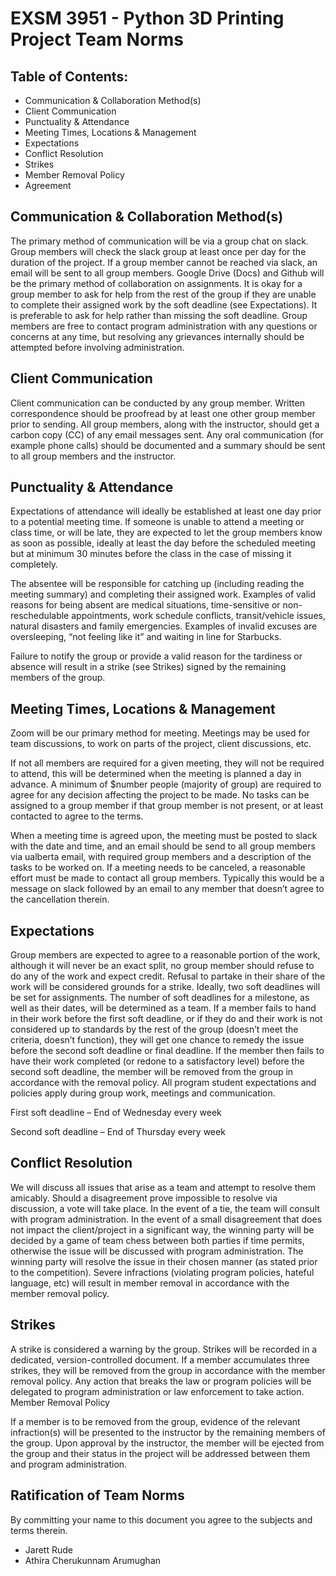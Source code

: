 # EXSM 3951 - Python 3D Printing Project Team Norms

## Table of Contents:
+ Communication & Collaboration Method(s)	
+ Client Communication	
+ Punctuality & Attendance	
+ Meeting Times, Locations & Management	
+ Expectations	
+ Conflict Resolution	
+ Strikes	
+ Member Removal Policy	
+ Agreement	

## Communication & Collaboration Method(s)
The primary method of communication will be via a group chat on slack. Group members will check the slack group at least once per day for the duration of the project. If a group member cannot be reached via slack, an email will be sent to all group members. Google Drive (Docs) and Github will be the primary method of collaboration on assignments. It is okay for a group member to ask for help from the rest of the group if they are unable to complete their assigned work by the soft deadline (see Expectations). It is preferable to ask for help rather than missing the soft deadline. Group members are free to contact program administration with any questions or concerns at any time, but resolving any grievances internally should be attempted before involving administration. 

## Client Communication
Client communication can be conducted by any group member. Written correspondence should be proofread by at least one other group member prior to sending. All group members, along with the instructor, should get a carbon copy (CC) of any email messages sent. Any oral communication (for example phone calls) should be documented and a summary should be sent to all group members and the instructor.

## Punctuality & Attendance
Expectations of attendance will ideally be established at least one day prior to a potential meeting time. If someone is unable to attend a meeting or class time, or will be late, they are expected to let the group members know as soon as possible, ideally at least the day before the scheduled meeting but at minimum 30 minutes before the class in the case of missing it completely.

The absentee will be responsible for catching up (including reading the meeting summary) and completing their assigned work. Examples of valid reasons for being absent are medical situations, time-sensitive or non-reschedulable appointments, work schedule conflicts, transit/vehicle issues, natural disasters and family emergencies. Examples of invalid excuses are oversleeping, “not feeling like it” and waiting in line for Starbucks.

Failure to notify the group or provide a valid reason for the tardiness or absence will result in a strike (see Strikes) signed by the remaining members of the group. 

## Meeting Times, Locations & Management
Zoom will be our primary method for meeting. Meetings may be used for team discussions, to work on parts of the project, client discussions, etc.

If not all members are required for a given meeting, they will not be required to attend, this will be determined when the meeting is planned a day in advance. A minimum of $number people (majority of group) are required to agree for any decision affecting the project to be made. No tasks can be assigned to a group member if that group member is not present, or at least contacted to agree to the terms.

When a meeting time is agreed upon, the meeting must be posted to slack with the date and time, and an email should be send to all group members via ualberta email, with required group members and a description of the tasks to be worked on. If a meeting needs to be canceled, a reasonable effort must be made to contact all group members. Typically this would be a message on slack followed by an email to any member that doesn’t agree to the cancellation therein.

## Expectations
Group members are expected to agree to a reasonable portion of the work, although it will never be an exact split, no group member should refuse to do any of the work and expect credit. Refusal to partake in their share of the work will be considered grounds for a strike.
Ideally, two soft deadlines will be set for assignments. The number of soft deadlines for a milestone, as well as their dates, will be determined as a team. If a member fails to hand in their work before the first soft deadline, or if they do and their work is not considered up to standards by the rest of the group (doesn’t meet the criteria, doesn’t function), they will get one chance to remedy the issue before the second soft deadline or final deadline. If the member then fails to have their work completed (or redone to a satisfactory level) before the second soft deadline, the member will be removed from the group in accordance with the removal policy. All program student expectations and policies apply during group work, meetings and communication. 

First soft deadline – End of Wednesday every week

Second soft deadline – End of Thursday every week

## Conflict Resolution
We will discuss all issues that arise as a team and attempt to resolve them amicably. Should a disagreement prove impossible to resolve via discussion, a vote will take place. In the event of a tie, the team will consult with program administration. In the event of a small disagreement that does not impact the client/project in a significant way, the winning party will be decided by a game of team chess between both parties if time permits, otherwise the issue will be discussed with program administration. The winning party will resolve the issue in their chosen manner (as stated prior to the competition). Severe infractions (violating program policies, hateful language, etc) will result in member removal in accordance with the member removal policy. 

## Strikes
A strike is considered a warning by the group. Strikes will be recorded in a dedicated, version-controlled document. If a member accumulates three strikes,  they will be removed from the group in accordance with the member removal policy. Any action that breaks the law or program policies will be delegated to program administration or law enforcement to take action.
Member Removal Policy

If a member is to be removed from the group, evidence of the relevant infraction(s) will be presented to the instructor by the remaining members of the group. Upon approval by the instructor, the member will be ejected from the group and their status in the project will be addressed between them and program administration.

## Ratification of Team Norms
By committing your name to this document you agree to the subjects and terms therein.

- Jarett Rude
- Athira Cherukunnam Arumughan
